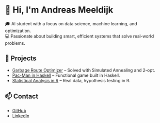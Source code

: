 # 👋 Hi, I'm Andreas Meeldijk

🎓 AI student with a focus on data science, machine learning, and optimization.  
💻 Passionate about building smart, efficient systems that solve real-world problems.

## 🧠 Projects

- [Garbage Route Optimizer](https://github.com/andreas4589/garbage-routing) – Solved with Simulated Annealing and 2-opt.
- [Pac-Man in Haskell](https://github.com/andreas4589/haskell-pacman) – Functional game built in Haskell.
- [Statistical Analysis in R](https://github.com/andreas4589/stats-project) – Real data, hypothesis testing in R.

## 📫 Contact
- [GitHub](https://github.com/andreas4589)
- [LinkedIn](https://www.linkedin.com/in/andreasmeeldijk)
